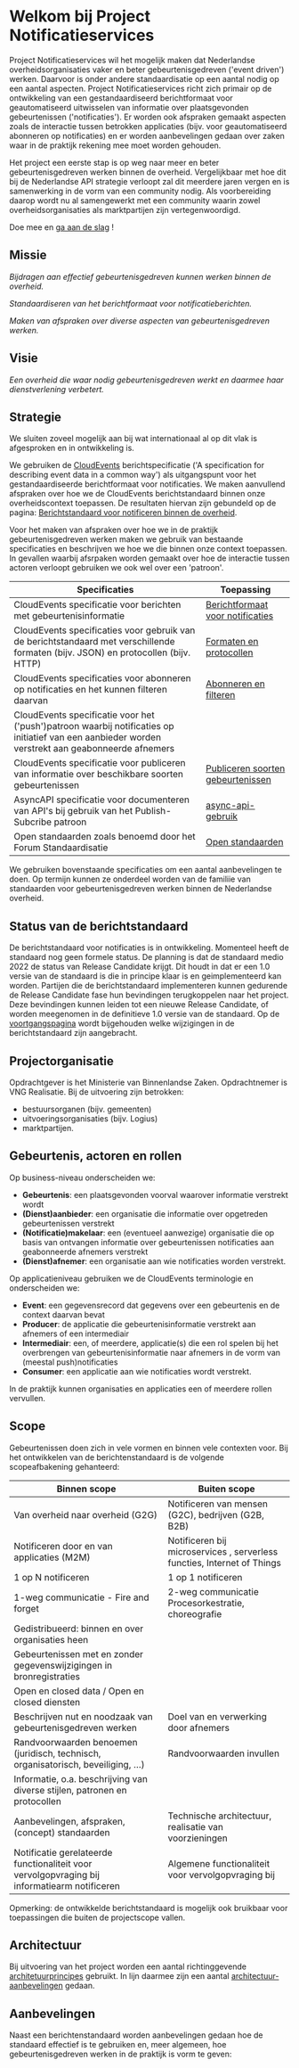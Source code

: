 # Welkom bij Project Notificatieservices

Project Notificatieservices wil het mogelijk maken dat Nederlandse overheidsorganisaties vaker en beter gebeurtenisgedreven ('event driven') werken. Daarvoor is onder andere standaardisatie op een aantal nodig op een aantal aspecten. Project Notificatieservices richt zich primair op de ontwikkeling van een gestandaardiseerd berichtformaat voor geautomatiseerd uitwisselen van informatie over plaatsgevonden gebeurtenissen ('notificaties'). Er worden ook afspraken gemaakt aspecten zoals de interactie tussen betrokken applicaties (bijv. voor geautomatiseerd abonneren op notificaties) en er worden aanbevelingen gedaan over zaken waar in de praktijk rekening mee moet worden gehouden.  

Het project een eerste stap is op weg naar meer en beter gebeurtenisgedreven werken binnen de overheid. Vergelijkbaar met hoe dit bij de Nederlandse API strategie verloopt zal dit meerdere jaren vergen en is samenwerking in de vorm van een community nodig. Als voorbereiding daarop wordt nu al samengewerkt met een community waarin zowel overheidsorganisaties als marktpartijen zijn vertegenwoordigd.

Doe mee en [ga aan de slag](./aan-de-slag.md) !

## Missie

*Bijdragen aan effectief gebeurtenisgedreven kunnen werken binnen de overheid.*

*Standaardiseren van het berichtformaat voor notificatieberichten.*

*Maken van afspraken over diverse aspecten van gebeurtenisgedreven werken.*

## Visie

*Een overheid die waar nodig gebeurtenisgedreven werkt en daarmee haar dienstverlening verbetert.*

## Strategie

We sluiten zoveel mogelijk aan bij wat internationaal al op dit vlak is afgesproken en in ontwikkeling is. 

We gebruiken de [CloudEvents](https://cloudevents.io/) berichtspecificatie ('A specification for describing event data in a common way') als uitgangspunt voor het gestandaardiseerde berichtformaat voor notificaties. We maken aanvullend afspraken over hoe we de CloudEvents berichtstandaard binnen onze overheidscontext toepassen. De resultaten hiervan zijn gebundeld op de pagina: [Berichtstandaard voor notificeren binnen de overheid](./berichtstandaard.md). 

Voor het maken van afspraken over hoe we in de praktijk gebeurtenisgedreven werken maken we gebruik van bestaande specificaties en beschrijven we hoe we die binnen onze context toepassen. In gevallen waarbij afsrpaken worden gemaakt over hoe de interactie tussen actoren verloopt gebruiken we ook wel over een 'patroon'. 

| Specificaties 	| Toepassing |
|---|---|
| CloudEvents specificatie voor berichten met gebeurtenisinformatie | [Berichtformaat voor notificaties](./notificatie-berichtformaat)|
| CloudEvents specificaties voor gebruik van de berichtstandaard met verschillende formaten (bijv. JSON) en protocollen (bijv. HTTP) | [Formaten en protocollen](./formaten-en-protocollen)|
| CloudEvents specificaties voor abonneren op notificaties en het kunnen filteren daarvan | [Abonneren en filteren](./abonneren-en-filteren)|
| CloudEvents specificatie voor het ('push')patroon waarbij notificaties op initiatief van een aanbieder worden verstrekt aan geabonneerde afnemers ||
| CloudEvents specificatie voor publiceren van informatie over beschikbare soorten gebeurtenissen | [Publiceren soorten gebeurtenissen](./publiceren-gebeurtenistypes) |
| AsyncAPI specificatie voor documenteren van API's bij gebruik van het Publish-Subcribe patroon | [async-api-gebruik](./asyncapi-gebruik)|
| Open standaarden zoals benoemd door het Forum Standaardisatie| [Open standaarden](./open-standaarden)|

We gebruiken bovenstaande specificaties om een aantal aanbevelingen te doen. Op termijn kunnen ze onderdeel worden van de familiie van standaarden voor gebeurtenisgedreven werken binnen de Nederlandse overheid.   

## Status van de berichtstandaard

De berichtstandaard voor notificaties is in ontwikkeling. Momenteel heeft de standaard nog geen formele status. 
De planning is dat de standaard medio 2022 de status van Release Candidate krijgt. Dit houdt in dat er een 1.0 versie van de standaard is die in principe klaar is en geimplementeerd kan worden. Partijen die de berichtstandaard implementeren  kunnen gedurende de Release Candidate fase hun bevindingen terugkoppelen naar het project. Deze bevindingen kunnen leiden tot een nieuwe Release Candidate, of worden meegenomen in de definitieve 1.0 versie van de standaard. 
Op de [voortgangspagina](/docs/_content/achtergronddocumentatie/voortgang.md) wordt bijgehouden welke wijzigingen in de berichtstandaard zijn aangebracht.

## Projectorganisatie

Opdrachtgever is het Ministerie van Binnenlandse Zaken. 
Opdrachtnemer is VNG Realisatie.
Bij de uitvoering zijn betrokken:
- bestuursorganen (bijv. gemeenten)
- uitvoeringsorganisaties (bijv. Logius)
- marktpartijen.

## Gebeurtenis, actoren en rollen

Op business-niveau onderscheiden we:
- **Gebeurtenis**: een plaatsgevonden voorval waarover informatie verstrekt wordt
- **(Dienst)aanbieder**: een organisatie die informatie over opgetreden gebeurtenissen verstrekt
- **(Notificatie)makelaar**: een  (eventueel aanwezige) organisatie die op basis van ontvangen informatie over gebeurtenissen notificaties aan geabonneerde afnemers verstrekt
- **(Dienst)afnemer**: een organisatie aan wie notificaties worden verstrekt.

Op applicatieniveau gebruiken we de CloudEvents terminologie en onderscheiden we:
- **Event**: een gegevensrecord dat gegevens over een gebeurtenis en de context daarvan bevat
- **Producer**: de applicatie die gebeurtenisinformatie verstrekt aan afnemers of een intermediair
- **Intermediair**: een, of meerdere, applicatie(s) die een rol spelen bij het overbrengen van gebeurtenisinformatie naar afnemers in de vorm van (meestal push)notificaties
- **Consumer**: een applicatie aan wie notificaties wordt verstrekt.

In de praktijk kunnen organisaties en applicaties een of meerdere rollen vervullen.

## Scope

Gebeurtenissen doen zich in vele vormen en binnen vele contexten voor. Bij het ontwikkelen van de berichtenstandaard is de volgende scopeafbakening gehanteerd:

| Binnen scope 	| Buiten scope |
| --- | --- |
| Van overheid naar overheid (G2G) | Notificeren van mensen (G2C), bedrijven (G2B, B2B) |
| Notificeren door en van applicaties (M2M) | Notificeren bij microservices , serverless functies, Internet of Things  |
| 1 op N notificeren | 1 op 1 notificeren |
| 1-weg communicatie - Fire and forget | 2-weg communicatie Procesorkestratie, choreografie |
| Gedistribueerd: binnen en over organisaties heen | |
| Gebeurtenissen met en zonder gegevenswijzigingen in bronregistraties | |
| Open en closed data  / Open en closed diensten | |
| Beschrijven nut en noodzaak van gebeurtenisgedreven werken | Doel van en verwerking door afnemers |
| Randvoorwaarden benoemen (juridisch, technisch, organisatorisch, beveiliging, …) | Randvoorwaarden invullen |
| Informatie, o.a. beschrijving van diverse stijlen, patronen en protocollen| | 
| Aanbevelingen, afspraken, (concept) standaarden | Technische architectuur, realisatie van voorzieningen  |
| Notificatie gerelateerde functionaliteit voor vervolgopvraging bij informatiearm notificeren| Algemene functionaliteit voor vervolgopvraging bij  |informatiearm notificeren |

Opmerking: de ontwikkelde berichtstandaard is mogelijk ook bruikbaar voor toepassingen die buiten de projectscope vallen.

## Architectuur

Bij uitvoering van het project worden een aantal richtinggevende [architetuurprincipes](./architectuur/architectuurprincipes/README.md) gebruikt. 
In lijn daarmee zijn een aantal [architectuur-aanbevelingen](./architectuur/aanbevelingen/README.md) gedaan.
 
## Aanbevelingen

Naast een berichtenstandaard worden aanbevelingen gedaan hoe de standaard effectief is te gebruiken en, meer algemeen, hoe gebeurtenisgedreven werken in de praktijk is vorm te geven: 

